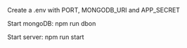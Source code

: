 Create a .env with PORT, MONGODB_URI and APP_SECRET

Start mongoDB:
npm run dbon

Start server:
npm run start
